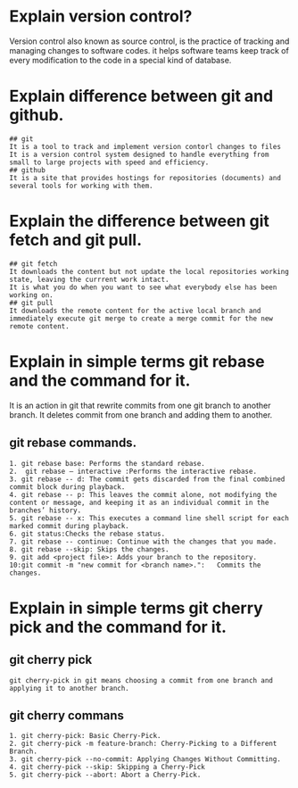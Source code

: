 # Explain version control?

Version control also known as source control, is the practice of tracking and managing changes to software codes. it helps software teams keep track of every modification to the code in a special kind of database.

# Explain difference between git and github.

    ## git
    It is a tool to track and implement version contorl changes to files
    It is a version control system designed to handle everything from small to large projects with speed and efficiency.
    ## github
    It is a site that provides hostings for repositories (documents) and several tools for working with them.

# Explain the difference between git fetch and git pull. 

    ## git fetch
    It downloads the content but not update the local repositories working state, leaving the currrent work intact.
    It is what you do when you want to see what everybody else has been working on.
    ## git pull
    It downloads the remote content for the active local branch and immediately execute git merge to create a merge commit for the new remote content.

# Explain in simple terms git rebase and the command for it.

It is an action in git that rewrite commits from one git branch to another branch. It deletes commit from one branch and adding them to another.
 ## git rebase commands.
    1. git rebase base: Performs the standard rebase.
    2.  git rebase – interactive :Performs the interactive rebase.
    3. git rebase -- d: The commit gets discarded from the final combined commit block during playback.
    4. git rebase -- p: This leaves the commit alone, not modifying the content or message, and keeping it as an individual commit in the branches’ history.
    5. git rebase -- x: This executes a command line shell script for each marked commit during playback.
    6. git status:Checks the rebase status.
    7. git rebase -- continue: Continue with the changes that you made.
    8. git rebase --skip: Skips the changes.
    9. git add <project file>: Adds your branch to the repository.
    10:git commit -m "new commit for <branch name>.":   Commits the changes. 
# Explain in simple terms git cherry pick and the command for it.
   ## git cherry pick
    git cherry-pick in git means choosing a commit from one branch and applying it to another branch.
   ## git cherry commans 
    1. git cherry-pick: Basic Cherry-Pick.
    2. git cherry-pick -m feature-branch: Cherry-Picking to a Different Branch.
    3. git cherry-pick --no-commit: Applying Changes Without Committing.
    4. git cherry-pick --skip: Skipping a Cherry-Pick
    5. git cherry-pick --abort: Abort a Cherry-Pick. 
       
